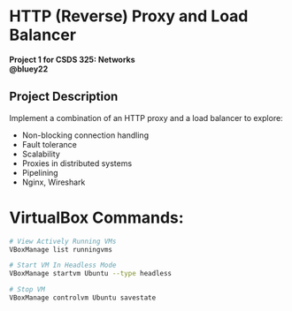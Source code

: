# HTTP (Reverse) Proxy and Load Balancer
**Project 1 for CSDS 325: Networks**  
**@bluey22**  

## Project Description
Implement a combination of an HTTP proxy and a load balancer to explore:
- Non-blocking connection handling
- Fault tolerance
- Scalability
- Proxies in distributed systems
- Pipelining
- Nginx, Wireshark

# VirtualBox Commands: 
```bash
# View Actively Running VMs
VBoxManage list runningvms

# Start VM In Headless Mode
VBoxManage startvm Ubuntu --type headless

# Stop VM
VBoxManage controlvm Ubuntu savestate
```
